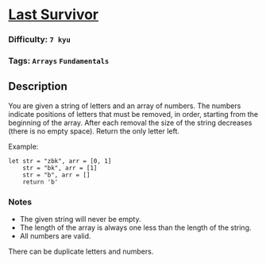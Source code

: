 # [Last Survivor](https://www.codewars.com/kata/609eee71109f860006c377d1)

### Difficulty: `7 kyu`

### Tags: `Arrays` `Fundamentals`

## Description

You are given a string of letters and an array of numbers.
The numbers indicate positions of letters that must be removed, in order, starting from the beginning of the array.
After each removal the size of the string decreases (there is no empty space).
Return the only letter left.

Example:

```
let str = "zbk", arr = [0, 1]
    str = "bk", arr = [1]
    str = "b", arr = []
    return 'b'
```

### Notes

- The given string will never be empty.
- The length of the array is always one less than the length of the string.
- All numbers are valid.

There can be duplicate letters and numbers.